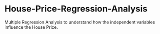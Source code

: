 # House-Price-Regression-Analysis
Multiple Regression Analysis to understand how the independent variables influence the House Price.
